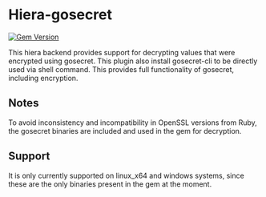 # Hiera-gosecret

[![Gem Version](https://badge.fury.io/rb/hiera-gosecret.svg)](http://badge.fury.io/rb/hiera-gosecret)

This hiera backend provides support for decrypting values that were encrypted using gosecret.
This plugin also install gosecret-cli to be directly used via shell command. This provides full functionality of gosecret, including encryption.

## Notes

To avoid inconsistency and incompatibility in OpenSSL versions from Ruby, the gosecret binaries are included and used in the gem for decryption.

## Support

It is only currently supported on linux_x64 and windows systems, since these are the only binaries present in the gem at the moment.
